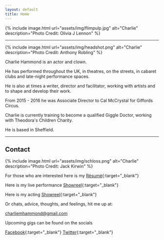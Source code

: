 ```yaml
---
layout: default
title: Home
---
```


{% include image.html url="assets/img/flimpulp.jpg" alt="Charlie" description="Photo Credit: Olivia J Lennon" %}

---

{% include image.html url="assets/img/headshot.png" alt="Charlie" description="Photo Credit: Anthony Robling" %}

Charlie Hammond is an actor and clown.

He has performed throughout the UK, in theatres, on the streets, in cabaret clubs and late-night performance spaces.

He is also at times a writer, director and facilitator, working with artists and to shape and develop their work.

From 2015 - 2016 he was Associate Director to Cal McCrystal for Giffords Circus.

Charlie is currently training to become a qualified Giggle Doctor, working with Theodora's Children Charity.

He is based in Sheffield.

---

## Contact

{% include image.html url="assets/img/schloss.png" alt="Charlie" description="Photo Credit: Jack Kirwin" %}

For those who are interested here is my [Résumé](assets/pdf/resume.pdf){:target="\_blank"}

Here is my live performance [Showreel](){:target="\_blank"}

Here is my acting [Showreel](){:target="\_blank"}

Or chats, advice, thoughts, and feelings, hit me up at:

[charliemhammond@gmail.com](mailto:charliemhammond@gmail.com)

Upcoming gigs can be found on the socials

[Facebook](){:target="\_blank"}
[Twitter](){:target="\_blank"}
